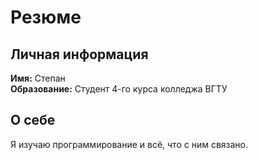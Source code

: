 # Резюме

## Личная информация
**Имя:** Степан  
**Образование:** Студент 4-го курса колледжа ВГТУ  

## О себе
Я изучаю программирование и всё, что с ним связано.